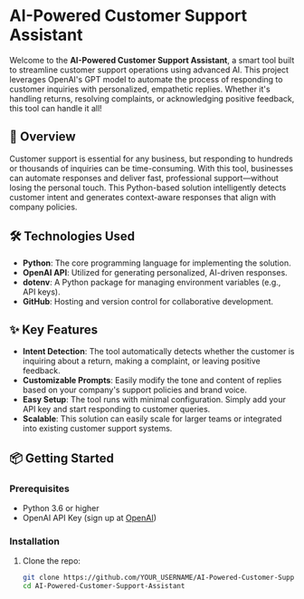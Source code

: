 # **AI-Powered Customer Support Assistant**

Welcome to the **AI-Powered Customer Support Assistant**, a smart tool built to streamline customer support operations using 
advanced AI. This project leverages OpenAI's GPT model to automate the process of responding to customer inquiries with 
personalized, empathetic replies. Whether it's handling returns, resolving complaints, or acknowledging positive feedback, this 
tool can handle it all!

## 🚀 **Overview**

Customer support is essential for any business, but responding to hundreds or thousands of inquiries can be time-consuming. With 
this tool, businesses can automate responses and deliver fast, professional support—without losing the personal touch. This 
Python-based solution intelligently detects customer intent and generates context-aware responses that align with company 
policies.

## 🛠 **Technologies Used**

- **Python**: The core programming language for implementing the solution.
- **OpenAI API**: Utilized for generating personalized, AI-driven responses.
- **dotenv**: A Python package for managing environment variables (e.g., API keys).
- **GitHub**: Hosting and version control for collaborative development.

## ✨ **Key Features**

- **Intent Detection**: The tool automatically detects whether the customer is inquiring about a return, making a complaint, or 
leaving positive feedback.
- **Customizable Prompts**: Easily modify the tone and content of replies based on your company's support policies and brand 
voice.
- **Easy Setup**: The tool runs with minimal configuration. Simply add your API key and start responding to customer queries.
- **Scalable**: This solution can easily scale for larger teams or integrated into existing customer support systems.

## 📦 **Getting Started**

### Prerequisites
- Python 3.6 or higher
- OpenAI API Key (sign up at [OpenAI](https://beta.openai.com/signup/))

### Installation

1. Clone the repo:
   ```bash
   git clone https://github.com/YOUR_USERNAME/AI-Powered-Customer-Support-Assistant.git
   cd AI-Powered-Customer-Support-Assistant

